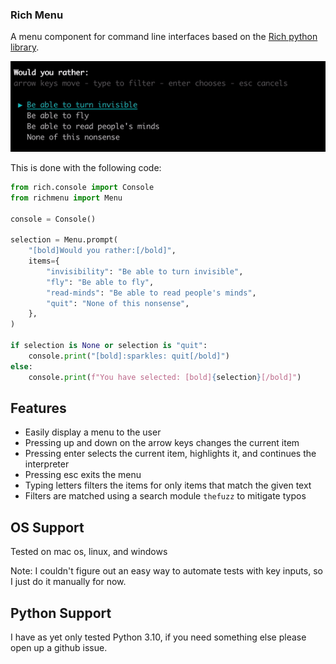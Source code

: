 ### Rich Menu

A menu component for command line interfaces based on the [Rich python library](https://github.com/Textualize/rich/).

![Basic features of the menu](/doc/demo.gif)

This is done with the following code:

```python
from rich.console import Console
from richmenu import Menu

console = Console()

selection = Menu.prompt(
    "[bold]Would you rather:[/bold]",
    items={
        "invisibility": "Be able to turn invisible",
        "fly": "Be able to fly",
        "read-minds": "Be able to read people's minds",
        "quit": "None of this nonsense",
    },
)

if selection is None or selection is "quit":
    console.print("[bold]:sparkles: quit[/bold]")
else:
    console.print(f"You have selected: [bold]{selection}[/bold]")
```

## Features

- Easily display a menu to the user
- Pressing up and down on the arrow keys changes the current item
- Pressing enter selects the current item, highlights it, and continues the interpreter
- Pressing esc exits the menu
- Typing letters filters the items for only items that match the given text
- Filters are matched using a search module `thefuzz` to mitigate typos

## OS Support

Tested on mac os, linux, and windows

Note: I couldn't figure out an easy way to automate tests with key inputs, so I just do it
manually for now.

## Python Support

I have as yet only tested Python 3.10, if you need something else please open up a github issue.
